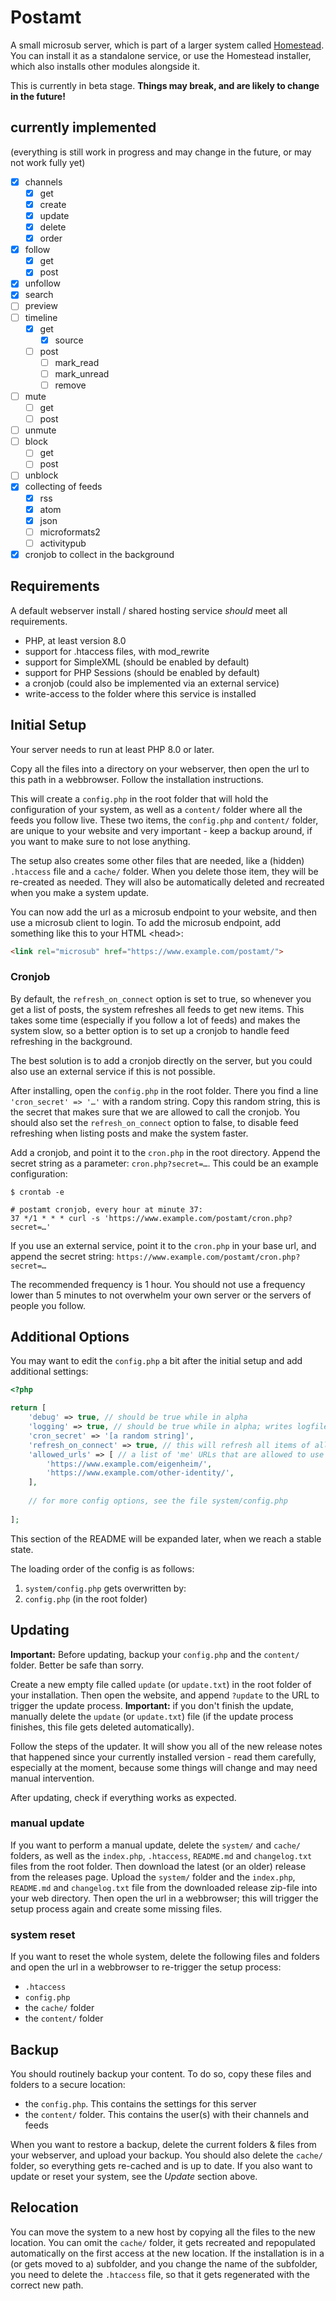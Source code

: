 # Postamt

A small microsub server, which is part of a larger system called [Homestead](https://github.com/maxhaesslein/homestead). You can install it as a standalone service, or use the Homestead installer, which also installs other modules alongside it.

This is currently in beta stage. **Things may break, and are likely to change in the future!**

## currently implemented

(everything is still work in progress and may change in the future, or may not work fully yet)

- [x] channels
	- [x] get
	- [x] create
	- [x] update
	- [x] delete
	- [x] order
- [x] follow
	- [x] get
	- [x] post
- [x] unfollow
- [x] search
- [ ] preview
- [ ] timeline
	- [x] get
		- [x] source
	- [ ] post
		- [ ] mark_read
		- [ ] mark_unread
		- [ ] remove
- [ ] mute
	- [ ] get
	- [ ] post
- [ ] unmute
- [ ] block
	- [ ] get
	- [ ] post
- [ ] unblock
- [x] collecting of feeds
	- [x] rss
	- [x] atom
	- [x] json
	- [ ] microformats2
	- [ ] activitypub
- [x] cronjob to collect in the background

## Requirements

A default webserver install / shared hosting service _should_ meet all requirements.

- PHP, at least version 8.0
- support for .htaccess files, with mod_rewrite
- support for SimpleXML (should be enabled by default)
- support for PHP Sessions (should be enabled by default)
- a cronjob (could also be implemented via an external service)
- write-access to the folder where this service is installed

## Initial Setup

Your server needs to run at least PHP 8.0 or later.

Copy all the files into a directory on your webserver, then open the url to this path in a webbrowser. Follow the installation instructions.

This will create a `config.php` in the root folder that will hold the configuration of your system, as well as a `content/` folder where all the feeds you follow live. These two items, the `config.php` and `content/` folder, are unique to your website and very important - keep a backup around, if you want to make sure to not lose anything.

The setup also creates some other files that are needed, like a (hidden) `.htaccess` file and a `cache/` folder. When you delete those item, they will be re-created as needed. They will also be automatically deleted and recreated when you make a system update.

You can now add the url as a microsub endpoint to your website, and then use a microsub client to login. To add the microsub endpoint, add something like this to your HTML \<head\>:

```html
<link rel="microsub" href="https://www.example.com/postamt/">
```

### Cronjob

By default, the `refresh_on_connect` option is set to true, so whenever you get a list of posts, the system refreshes all feeds to get new items. This takes some time (especially if you follow a lot of feeds) and makes the system slow, so a better option is to set up a cronjob to handle feed refreshing in the background.

The best solution is to add a cronjob directly on the server, but you could also use an external service if this is not possible.

After installing, open the `config.php` in the root folder. There you find a line `'cron_secret' => '…'` with a random string. Copy this random string, this is the secret that makes sure that we are allowed to call the cronjob. You should also set the `refresh_on_connect` option to false, to disable feed refreshing when listing posts and make the system faster.

Add a cronjob, and point it to the `cron.php` in the root directory. Append the secret string as a parameter: `cron.php?secret=…`. This could be an example configuration:

```
$ crontab -e

# postamt cronjob, every hour at minute 37:
37 */1 * * * curl -s 'https://www.example.com/postamt/cron.php?secret=…'
```

If you use an external service, point it to the `cron.php` in your base url, and append the secret string: `https://www.example.com/postamt/cron.php?secret=…`

The recommended frequency is 1 hour. You should not use a frequency lower than 5 minutes to not overwhelm your own server or the servers of people you follow.

## Additional Options

You may want to edit the `config.php` a bit after the initial setup and add additional settings:

```php
<?php

return [
	'debug' => true, // should be true while in alpha
	'logging' => true, // should be true while in alpha; writes logfiles into the /log directory
	'cron_secret' => '[a random string]',
	'refresh_on_connect' => true, // this will refresh all items of all feeds of a channel, if you call the 'timeline' endpoint to get the feeds. set to false if you use a cronjob, to make the system faster
	'allowed_urls' => [ // a list of 'me' URLs that are allowed to use this microsub server. every user has their own folder with their own channels and feeds
		'https://www.example.com/eigenheim/',
		'https://www.example.com/other-identity/',
	],
	
	// for more config options, see the file system/config.php
	
];

```

This section of the README will be expanded later, when we reach a stable state.

The loading order of the config is as follows:
1) `system/config.php`
   gets overwritten by:
2) `config.php` (in the root folder)

## Updating

**Important:** Before updating, backup your `config.php` and the `content/` folder. Better be safe than sorry.

Create a new empty file called `update` (or `update.txt`) in the root folder of your installation. Then open the website, and append `?update` to the URL to trigger the update process. **Important:** if you don't finish the update, manually delete the `update` (or `update.txt`) file (if the update process finishes, this file gets deleted automatically).

Follow the steps of the updater. It will show you all of the new release notes that happened since your currently installed version - read them carefully, especially at the moment, because some things will change and may need manual intervention.

After updating, check if everything works as expected.

### manual update

If you want to perform a manual update, delete the `system/` and `cache/` folders, as well as the `index.php`, `.htaccess`, `README.md` and `changelog.txt` files from the root folder. Then download the latest (or an older) release from the releases page. Upload the `system/` folder and the `index.php`, `README.md` and `changelog.txt` file from the downloaded release zip-file into your web directory. Then open the url in a webbrowser; this will trigger the setup process again and create some missing files.

### system reset

If you want to reset the whole system, delete the following files and folders and open the url in a webbrowser to re-trigger the setup process:
- `.htaccess`
- `config.php`
- the `cache/` folder
- the `content/` folder

## Backup

You should routinely backup your content. To do so, copy these files and folders to a secure location:

- the `config.php`. This contains the settings for this server
- the `content/` folder. This contains the user(s) with their channels and feeds

When you want to restore a backup, delete the current folders & files from your webserver, and upload your backup. You should also delete the `cache/` folder, so everything gets re-cached and is up to date. If you also want to update or reset your system, see the *Update* section above.

## Relocation

You can move the system to a new host by copying all the files to the new location. You can omit the `cache/` folder, it gets recreated and repopulated automatically on the first access at the new location.
If the installation is in a (or gets moved to a) subfolder, and you change the name of the subfolder, you need to delete the `.htaccess` file, so that it gets regenerated with the correct new path.
